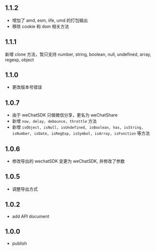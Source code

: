 ## 1.1.2

- 增加了 amd, esm, iife, umd 的打包输出
- 移除 cookie 和 dom 相关方法

## 1.1.1

新增 clone 方法，暂只支持 number, string, boolean, null, undefined, array, regexp, object

## 1.1.0

- 更改版本号错误

## 1.0.7

- 由于 weChatSDK 只做微信分享，更名为 weChatShare
- 新增 `now, delay, debounce, throttle` 方法
- 新增 `isObject, isNull, isUndefined, isBoolean, has, isString, isNumber, isDate, isRegExp, isSymbol, isArray, isFunction` 等方法

## 1.0.6

- 修改导出的 wechatSDK 变更为 weChatSDK, 并修改了参数

## 1.0.5

- 调整导出方式

## 1.0.2

- add API document

## 1.0.0

- publish
